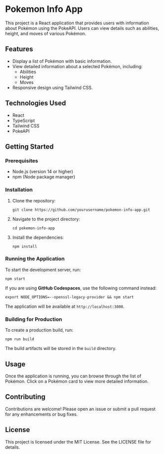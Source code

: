 # Pokemon Info App

This project is a React application that provides users with information about Pokémon using the PokeAPI. Users can view details such as abilities, height, and moves of various Pokémon.

## Features

- Display a list of Pokémon with basic information.
- View detailed information about a selected Pokémon, including:
  - Abilities
  - Height
  - Moves
- Responsive design using Tailwind CSS.

## Technologies Used

- React
- TypeScript
- Tailwind CSS
- PokeAPI

## Getting Started

### Prerequisites

- Node.js (version 14 or higher)
- npm (Node package manager)

### Installation

1. Clone the repository:

   ```
   git clone https://github.com/yourusername/pokemon-info-app.git
   ```

2. Navigate to the project directory:

   ```
   cd pokemon-info-app
   ```

3. Install the dependencies:

   ```
   npm install
   ```

### Running the Application

To start the development server, run:

```
npm start
```

If you are using **GitHub Codespaces**, use the following command instead:
```
export NODE_OPTIONS=--openssl-legacy-provider && npm start
```

The application will be available at `http://localhost:3000`.

### Building for Production

To create a production build, run:

```
npm run build
```

The build artifacts will be stored in the `build` directory.

## Usage

Once the application is running, you can browse through the list of Pokémon. Click on a Pokémon card to view more detailed information.

## Contributing

Contributions are welcome! Please open an issue or submit a pull request for any enhancements or bug fixes.

## License

This project is licensed under the MIT License. See the LICENSE file for details.